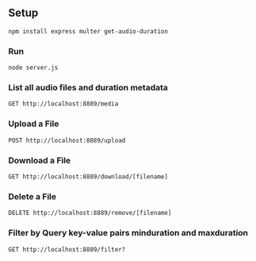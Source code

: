 ## Setup
```
npm install express multer get-audio-duration
```

### Run
```
node server.js
```

### List all audio files and duration metadata
```
GET http://localhost:8889/media
```

### Upload a File
```
POST http://localhost:8889/upload
```

### Download a File
```
GET http://localhost:8889/download/[filename]
```

### Delete a File
```
DELETE http://localhost:8889/remove/[filename]
```

### Filter by Query key-value pairs minduration and maxduration
```
GET http://localhost:8889/filter?
```
